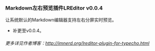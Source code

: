 ### Markdown左右预览插件LREditor v0.0.4

让系统默认的Markdown编辑器支持左右分屏实时预览。

- 补更至v0.0.4。

###### 更多详见作者博客：http://imnerd.org/lreditor-plugin-for-typecho.html